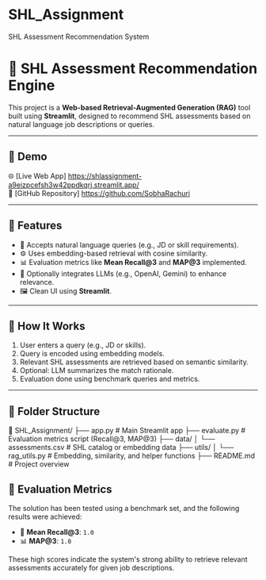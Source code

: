 # SHL_Assignment
SHL Assessment Recommendation System 

# 🧠 SHL Assessment Recommendation Engine

This project is a **Web-based Retrieval-Augmented Generation (RAG)** tool built using **Streamlit**, designed to recommend SHL assessments based on natural language job descriptions or queries.

---

## 🚀 Demo

🌐 [Live Web App] https://shlassignment-a9eizpcefsh3w42ppdkqrj.streamlit.app/  
📂 [GitHub Repository] https://github.com/SobhaRachuri

---

## 🧰 Features

- 📝 Accepts natural language queries (e.g., JD or skill requirements).
- ⚙️ Uses embedding-based retrieval with cosine similarity.
- 📊 Evaluation metrics like **Mean Recall@3** and **MAP@3** implemented.
- 🧠 Optionally integrates LLMs (e.g., OpenAI, Gemini) to enhance relevance.
- 🖼️ Clean UI using **Streamlit**.

---

## 🔧 How It Works

1. User enters a query (e.g., JD or skills).
2. Query is encoded using embedding models.
3. Relevant SHL assessments are retrieved based on semantic similarity.
4. Optional: LLM summarizes the match rationale.
5. Evaluation done using benchmark queries and metrics.

---

## 📂 Folder Structure
📁 SHL_Assignment/ ├── app.py # Main Streamlit app ├── evaluate.py # Evaluation metrics script (Recall@3, MAP@3) ├── data/ │ └── assessments.csv # SHL catalog or embedding data ├── utils/ │ └── rag_utils.py # Embedding, similarity, and helper functions ├── README.md # Project overview

## 🧪 Evaluation Metrics

The solution has been tested using a benchmark set, and the following results were achieved:

- 🎯 **Mean Recall@3**: `1.0`
- 📊 **MAP@3**: `1.0`

These high scores indicate the system's strong ability to retrieve relevant assessments accurately for given job descriptions.



